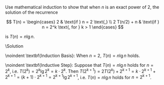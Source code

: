 Use mathematical induction to show that when $n$ is an exact power of 2, the solution of the recurrence

$$
T(n) = \begin{cases}
    2 & \text{if } n = 2 \text{,} \\
    2 T(n/2) + n & \text{if } n = 2^k \text{, for } k > 1
\end{cases}
$$

is $T(n) = n \lg n$.

\Solution

\noindent \textbf{Induction Basis}: When $n = 2$, $T(n) = n \lg n$ holds.

\noindent \textbf{Inductive Step}: Suppose that $T(n) = n \lg n$ holds for $n = 2^k$, i.e. $T(2^k) = 2^k \lg 2^k = k \cdot 2^k$. Then $T(2^{k+1}) = 2 T(2^k) + 2^{k+1} = k \cdot 2^{k+1} + 2^{k+1} = (k+1) \cdot 2^{k+1} = 2^{k+1} \lg 2^{k+1}$, i.e. $T(n) = n \lg n$ holds for $n = 2^{k+1}$.
